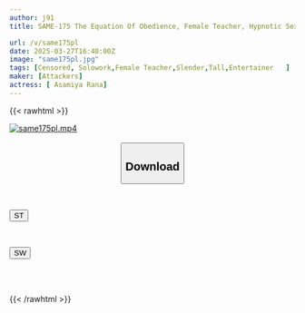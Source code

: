 ```yaml
---
author: j91
title: SAME-175 The Equation Of Obedience, Female Teacher, Hypnotic Sex Slave Training, Rana Asamiya

url: /v/same175pl
date: 2025-03-27T16:40:00Z
image: "same175pl.jpg"
tags: [Censored, Solowork,Female Teacher,Slender,Tall,Entertainer	]
maker: [Attackers]
actress: [ Asamiya Rana]
---
```



{{< rawhtml >}}

<div class="video" data-videoid="J0WOkpwQM4I9ov">
    <a href="javascript:;">
        <img src="/v/same175pl/same175pl.jpg" width="WIDTH" height="HEIGHT" alt="same175pl.mp4" loading="lazy">
    </a>
</div>

<script type="text/javascript" src="https://j91.asia/asset/on-demand-st.js"></script>

<br>
  <link rel="stylesheet" href="https://j91.asia/asset/bs5.css">
  
  <center>
  <button class="btn btn-primary" type="button" data-bs-toggle="collapse" data-bs-target=".multi-collapse" aria-expanded="false" aria-controls="multiCollapseExample1 multiCollapseExample2"><h2>Download</h2></button></center>
</p>
<div class="row">
  <div class="col">
    <div class="collapse multi-collapse" id="multiCollapseExample1">
      <div class="card card-body">
	      	      <br>
<div class="buttons">  
<p><a href="/v/same175pl/st.html" target="_blank"><button class="btn-hover color-3"><i class="fa fa-download"></i> ST</button></a></p></div>
    </div>
  </div>
</div>
  <div class="col">
    <div class="collapse multi-collapse" id="multiCollapseExample2">
      <div class="card card-body">
	      <br>
<div class="buttons">
<p><a href="/v/same175pl/sw.html" target="_blank"><button class="btn-hover color-2"><i class="fa fa-download"></i> SW</button></a></p></div>
<br><br>
      </div>
    </div>
  </div>
</div>

{{< /rawhtml >}}